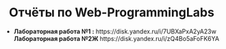 <h1 align="center">
    <b>Отчёты по Web-ProgrammingLabs</b>
</h1>
<ul>
    <li>
        <b>Лабораторная работа №1 :</b> https://disk.yandex.ru/i/7UBXaPxA2yA23w
        <b>Лабораторная работа №2Ж </b> https://disk.yandex.ru/i/zQ4Bo5aFoFK6YA
    </li>
</ul>
